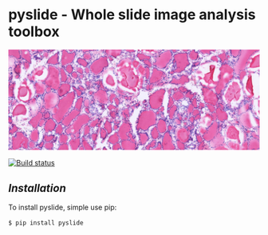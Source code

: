 # **pyslide - Whole slide image analysis toolbox**	

![pyslide-banner](./docs/wsi-thyroid-fs-slide.png)	

[![Build status](https://travis-ci.org/PingjunChen/pyslide.svg?master)](https://travis-ci.org/PingjunChen)		


## *Installation*
To install pyslide, simple use pip:
```
$ pip install pyslide
```
